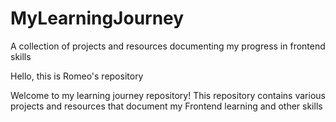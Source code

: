 # MyLearningJourney
A collection of projects and resources documenting my progress in frontend skills

Hello, this is Romeo's repository

Welcome to my learning journey repository! This repository contains various projects and resources that document my Frontend learning and other skills